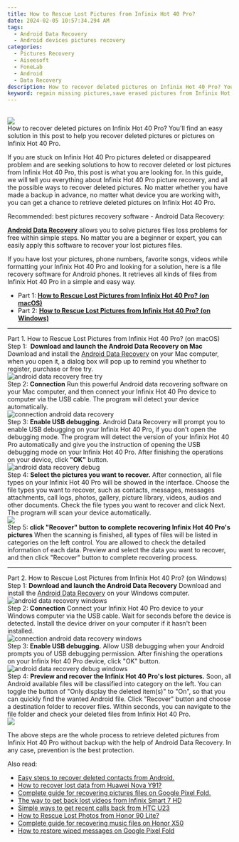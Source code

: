 ```yaml
---
title: How to Rescue Lost Pictures from Infinix Hot 40 Pro?
date: 2024-02-05 10:57:34.294 AM
tags: 
  - Android Data Recovery
  - Android devices pictures recovery
categories: 
  - Pictures Recovery
  - Aiseesoft
  - FoneLab
  - Android
  - Data Recovery
description: How to recover deleted pictures on Infinix Hot 40 Pro? You'll find an easy solution in this post to help you recover deleted pictures or pictures on Infinix Hot 40 Pro.
keyword: regain missing pictures,save erased pictures from Infinix Hot 40 Pro,undelete pictures from Infinix Hot 40 Pro,retrieve wiped pictures Infinix Hot 40 Pro,restore deleted pictures on Infinix Hot 40 Pro,android pictures retrieval,recover deleted pictures 2018 for Infinix Hot 40 Pro,Infinix Hot 40 Pro all pictures delete,Infinix Hot 40 Pro reset but recover pictures,how can i find my deleted pictures Infinix Hot 40 Pro,how to get back deleted pictures Infinix Hot 40 Pro phone,how to recover pictures in Infinix Hot 40 Pro
---
```

<br>
<img src="https://img0mobiles.techidaily.com/images/best-assets/devices/infinix/infinix-hot-40-pro/5.jpg" class="atpl-imgstyle"  /><br>
<div class="atpl-content atpl-for-fonelab-android recover-pictures">
<div class="atpl-post-description-part-1">
How to recover deleted pictures on Infinix Hot 40 Pro? You'll find an easy solution in this post to help you recover deleted pictures or pictures on Infinix Hot 40 Pro.
</div>
<div class="atpl-post-description-part-2">
<div class="tpl-content-sub-paragraph-content">
  <p>
    If you are stuck on Infinix Hot 40 Pro pictures deleted or disappeared problem and are seeking solutions to how to recover deleted or lost pictures from Infinix Hot 40 Pro, this post is what you are looking for. In this guide, we will tell you everything about Infinix Hot 40 Pro picture recovery, and all the possible ways to recover deleted pictures. No matter whether you have made a backup in advance, no matter what device you are working with, you can get a chance to retrieve deleted pictures on Infinix Hot 40 Pro.
  </p>
</div>
</div>
<div class="atpl-post-description-part-3">
<div class="tpl-content-sub-paragraph-title">
  Recommended: best pictures recovery software - Android Data Recovery:
</div>
<div class="tpl-content-sub-paragraph-content">
  <p>
    <a href="https://tools.techidaily.com/aiseesoft-android-data-recovery/" target="_blank" rel="noopener"><strong>Android Data Recovery</strong></a> allows you to solve pictures files loss problems for free within simple steps. No matter you are a beginner or expert, you can easily apply this software to recover your lost pictures files.
  </p>
</div>
<div class="tpl-content-sub-paragraph-content">
    <p>
      If you have lost your pictures, phone numbers, favorite songs, videos while formatting your Infinix Hot 40 Pro and looking for a solution, here is a file recovery software for Android phones. It retrieves all kinds of files from Infinix Hot 40 Pro in a simple and easy way.
    </p>
</div>
</div>
<ul>
  <li>Part 1: <strong><a href="#p1"> How to Rescue Lost Pictures from Infinix Hot 40 Pro?  (on macOS)</a></strong></li>
  <li>Part 2: <strong><a href="#p2"> How to Rescue Lost Pictures from Infinix Hot 40 Pro?  (on Windows)</a></strong></li>
</ul>
<!-- Part 1 -->
<a id="p1" name="p1" ></a><hr>
<div>
  <span class="atpl-step-part-style">Part 1. How to Rescue Lost Pictures from Infinix Hot 40 Pro? (on macOS)</span>
</div>  
<span class="atpl-stepstyle-a"><span>Step 1: </span></span> <strong>Download and launch the Android Data Recovery on Mac</strong>
Download and install the <a href="https://tools.techidaily.com/aiseesoft-android-data-recovery/" target="_blank" rel="noopener">Android Data Recovery</a> on your Mac computer, when you open it, a dialog box will pop up to remind you whether to register, purchase or free try.
<br>
<img src="https://tools.techidaily.com/images/apps/aiseesoft/android-data-recovery/mac-free-try.png" class="atpl-imgstyle" alt="android data recovery free try" /><br>
<span class="atpl-stepstyle-a"><span>Step 2: </span></span> <strong>Connection</strong>
Run this powerful Android data recovering software on your Mac computer, and then connect your Infinix Hot 40 Pro device to computer via the USB cable. The program will detect your device automatically.
<br>
<img src="https://tools.techidaily.com/images/apps/aiseesoft/android-data-recovery/mac-connection-interface.jpg" class="atpl-imgstyle" alt="connection android data recovery" /><br>
<span class="atpl-stepstyle-a"><span>Step 3: </span></span> <strong>Enable USB debugging.</strong>
Android Data Recovery will prompt you to enable USB debugging on your Infinix Hot 40 Pro, if you don't open the debugging mode. The program will detect the version of your Infinix Hot 40 Pro automatically and give you the instruction of opening the USB debugging mode on your Infinix Hot 40 Pro. After finishing the operations on your device, click <strong>"OK"</strong> button.
<br>
<img src="https://tools.techidaily.com/images/apps/aiseesoft/android-data-recovery/mac-android-usb-debug.jpg"  class="atpl-imgstyle" alt="android data recovery debug" /><br>
<span class="atpl-stepstyle-a"><span>Step 4: </span></span> <strong>Select the pictures you want to recover.</strong>
After connection, all file types on your Infinix Hot 40 Pro will be showed in the interface. Choose the file types you want to recover, such as contacts, messages, messages attachments, call logs, photos, gallery, picture library, videos, audios and other documents. Check the file types you want to recover and click Next. The program will scan your device automatically.
<br>
<img src="https://tools.techidaily.com/images/apps/aiseesoft/android-data-recovery/mac-choose-type-photos.jpg" class="atpl-imgstyle"  /><br>
<span class="atpl-stepstyle-a"><span>Step 5: </span></span> <strong>click "Recover" button to  complete recovering Infinix Hot 40 Pro's pictures</strong>
When the scanning is finished, all types of files will be listed in categories on the left control. You are allowed to check the detailed information of each data. Preview and select the data you want to recover, and then click "Recover" button to complete recovering process.
<a id="p2" name="p2"></a><hr>
<!-- Part 2 -->
<div>
  <span class="atpl-step-part-style">Part 2. How to Rescue Lost Pictures from Infinix Hot 40 Pro? (on Windows)</span>
</div>
<span class="atpl-stepstyle-a"><span>Step 1: </span></span> <strong>Download and launch the Android Data Recovery</strong>
Download and install the <a href="https://tools.techidaily.com/aiseesoft-android-data-recovery/" target="_blank" rel="noopener">Android Data Recovery</a> on your Windows computer.
<br>
<img src="https://tools.techidaily.com/images/apps/aiseesoft/android-data-recovery/win-start-interface.png"  class="atpl-imgstyle" alt="android data recovery windows" /><br>
<span class="atpl-stepstyle-a"><span>Step 2: </span></span> <strong>Connection</strong>
Connect your Infinix Hot 40 Pro device to your Windows computer via the USB cable. Wait for seconds before the device is detected. Install the device driver on your computer if it hasn't been installed.
<br>
<img src="https://tools.techidaily.com/images/apps/aiseesoft/android-data-recovery/win-connection-interface.png" class="atpl-imgstyle" alt="connection android data recovery windows" /><br>
<span class="atpl-stepstyle-a"><span>Step 3: </span></span> <strong>Enable USB debugging.</strong>
Allow USB debugging when your Android prompts you of USB debugging permission. After finishing the operations on your Infinix Hot 40 Pro device, click "OK" button.
<br>
<img src="https://tools.techidaily.com/images/apps/aiseesoft/android-data-recovery/win-android-usb-debug.png" class="atpl-imgstyle" alt="android data recovery debug windows" /><br>
<span class="atpl-stepstyle-a"><span>Step 4: </span></span> <strong>Preview and recover the Infinix Hot 40 Pro's lost pictures.</strong>
Soon, all Android available files will be classified into category on the left. You can toggle the button of "Only display the deleted item(s)" to "On", so that you can quickly find the wanted Android file. Click "Recover" button and choose a destination folder to recover files. Within seconds, you can navigate to the file folder and check your deleted files from Infinix Hot 40 Pro.
<br>
<img src="https://tools.techidaily.com/images/apps/aiseesoft/android-data-recovery/win-recover-photos.png" class="atpl-imgstyle"  /><br>
<div class="atpl-post-description-part-4">
<div class="tpl-content-sub-paragraph-normal">
    <p>
        The above steps are the whole process to retrieve deleted pictures from Infinix Hot 40 Pro without backup with the help of Android Data Recovery. In any case, prevention is the best protection.
    </p>
</div>
</div>
<span class="atpl-alsoreadstyle">Also read:</span>
<div><ul>
<li><a href="/easy-steps-to-recover-deleted-contacts-from-android-by-fonelab-android-recover-contacts/" target="_blank" rel="noopener"><u>Easy steps to recover deleted contacts from Android.</u></a></li>
<li><a href="/how-to-recover-lost-data-from-huawei-nova-y91-by-fonelab-android-recover-data/" target="_blank" rel="noopener"><u>How to recover lost data from Huawei Nova Y91?</u></a></li>
<li><a href="/complete-guide-for-recovering-pictures-files-on-google-pixel-fold-by-fonelab-android-recover-pictures/" target="_blank" rel="noopener"><u>Complete guide for recovering pictures files on Google Pixel Fold.</u></a></li>
<li><a href="/the-way-to-get-back-lost-videos-from-infinix-smart-7-hd-by-fonelab-android-recover-video/" target="_blank" rel="noopener"><u>The way to get back lost videos from Infinix Smart 7 HD</u></a></li>
<li><a href="/simple-ways-to-get-recent-calls-back-from-htc-u23-by-fonelab-android-recover-call-logs/" target="_blank" rel="noopener"><u>Simple ways to get recent calls back from HTC U23</u></a></li>
<li><a href="/how-to-rescue-lost-photos-from-honor-90-lite-by-fonelab-android-recover-photos/" target="_blank" rel="noopener"><u>How to Rescue Lost Photos from Honor 90 Lite?</u></a></li>
<li><a href="/complete-guide-for-recovering-music-files-on-honor-x50-by-fonelab-android-recover-music/" target="_blank" rel="noopener"><u>Complete guide for recovering music files on Honor X50</u></a></li>
<li><a href="/how-to-restore-wiped-messages-on-google-pixel-fold-by-fonelab-android-recover-messages/" target="_blank" rel="noopener"><u>How to restore wiped messages on Google Pixel Fold</u></a></li>
</ul></div>
</div>
